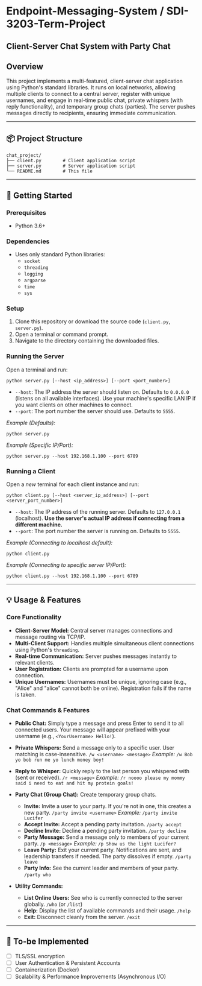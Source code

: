# Endpoint-Messaging-System / SDI-3203-Term-Project

## Client-Server Chat System with Party Chat

## Overview

This project implements a multi-featured, client-server chat application using Python's standard libraries. It runs on local networks, allowing multiple clients to connect to a central server, register with unique usernames, and engage in real-time public chat, private whispers (with reply functionality), and temporary group chats (parties). The server pushes messages directly to recipients, ensuring immediate communication.

---

## 📦 Project Structure

    chat_project/
    ├── client.py        # Client application script
    ├── server.py        # Server application script
    └── README.md        # This file

---

## 🚀 Getting Started

### Prerequisites

- Python 3.6+

### Dependencies

- Uses only standard Python libraries:
  - `socket`
  - `threading`
  - `logging`
  - `argparse`
  - `time`
  - `sys`

### Setup

1.  Clone this repository or download the source code (`client.py`, `server.py`).
2.  Open a terminal or command prompt.
3.  Navigate to the directory containing the downloaded files.

### Running the Server

Open a terminal and run:

    python server.py [--host <ip_address>] [--port <port_number>]

-   `--host`: The IP address the server should listen on. Defaults to `0.0.0.0` (listens on all available interfaces). Use your machine's specific LAN IP if you want clients on other machines to connect.
-   `--port`: The port number the server should use. Defaults to `5555`.

*Example (Defaults):*

    python server.py

*Example (Specific IP/Port):*

    python server.py --host 192.168.1.100 --port 6789

### Running a Client

Open a *new* terminal for each client instance and run:

    python client.py [--host <server_ip_address>] [--port <server_port_number>]

-   `--host`: The IP address of the running server. Defaults to `127.0.0.1` (localhost). **Use the server's actual IP address if connecting from a different machine.**
-   `--port`: The port number the server is running on. Defaults to `5555`.

*Example (Connecting to localhost default):*

    python client.py

*Example (Connecting to specific server IP/Port):*

    python client.py --host 192.168.1.100 --port 6789

---

## 💡 Usage & Features

### Core Functionality

-   **Client-Server Model:** Central server manages connections and message routing via TCP/IP.
-   **Multi-Client Support:** Handles multiple simultaneous client connections using Python's `threading`.
-   **Real-time Communication:** Server pushes messages instantly to relevant clients.
-   **User Registration:** Clients are prompted for a username upon connection.
-   **Unique Usernames:** Usernames must be unique, ignoring case (e.g., "Alice" and "alice" cannot both be online). Registration fails if the name is taken.

### Chat Commands & Features

-   **Public Chat:** Simply type a message and press Enter to send it to all connected users. Your message will appear prefixed with your username (e.g., `<YourUsername> Hello!`).

-   **Private Whispers:** Send a message only to a specific user. User matching is case-insensitive.
    ` /w <username> <message> `
    *Example:* `/w Bob yo bob run me yo lunch money boy!`

-   **Reply to Whisper:** Quickly reply to the last person you whispered with (sent or received).
    ` /r <message> `
    *Example:* `/r noooo please my mommy said i need to eat and hit my protein goals!`

-   **Party Chat (Group Chat):** Create temporary group chats.
    -   **Invite:** Invite a user to your party. If you're not in one, this creates a new party.
        ` /party invite <username> `
        *Example:* `/party invite Lucifer`
    -   **Accept Invite:** Accept a pending party invitation.
        ` /party accept `
    -   **Decline Invite:** Decline a pending party invitation.
        ` /party decline `
    -   **Party Message:** Send a message only to members of your current party.
        ` /p <message> `
        *Example:* `/p Show us the light Lucifer?`
    -   **Leave Party:** Exit your current party. Notifications are sent, and leadership transfers if needed. The party dissolves if empty.
        ` /party leave `
    -   **Party Info:** See the current leader and members of your party.
        ` /party who `

-   **Utility Commands:**
    -   **List Online Users:** See who is currently connected to the server globally.
        ` /who ` (or ` /list `)
    -   **Help:** Display the list of available commands and their usage.
        ` /help `
    -   **Exit:** Disconnect cleanly from the server.
        ` /exit `

---


## 🧰 To-be Implemented

- [ ] TLS/SSL encryption
- [ ] User Authentication & Persistent Accounts
- [ ] Containerization (Docker)
- [ ] Scalability & Performance Improvements (Asynchronous I/O)
